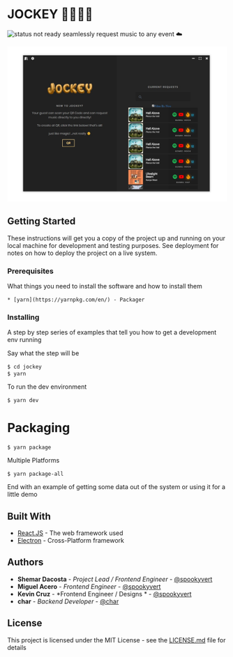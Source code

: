 # JOCKEY 💃🏾👏🏾
![status not ready](https://img.shields.io/badge/status-not%20ready-red.svg)
seamlessly request music to any event ☁️

![screenshot of jockey](screenshot.jpg)

## Getting Started

These instructions will get you a copy of the project up and running on your local machine for development and testing purposes. See deployment for notes on how to deploy the project on a live system.

### Prerequisites

What things you need to install the software and how to install them

```
* [yarn](https://yarnpkg.com/en/) - Packager
```

### Installing

A step by step series of examples that tell you how to get a development env running

Say what the step will be

```
$ cd jockey
$ yarn
```
To run the dev environment

```
$ yarn dev
```

# Packaging

```
$ yarn package
```
Multiple Platforms

```
$ yarn package-all
```

End with an example of getting some data out of the system or using it for a little demo


## Built With

* [React.JS](https://reactjs.org/) - The web framework used
* [Electron](https://electronjs.org/) - Cross-Platform framework


## Authors

* **Shemar Dacosta** - *Project Lead / Frontend Engineer* - [@spookyvert](https://github.com/spookyvert)
* **Miguel Acero** - *Frontend Engineer* - [@spookyvert](https://github.com/AceroM)
* **Kevin Cruz** - *Frontend Engineer / Designs * - [@spookyvert](https://github.com/KevTLW)
* **char** - *Backend Developer* - [@char](https://github.com/char)

## License

This project is licensed under the MIT License - see the [LICENSE.md](LICENSE.md) file for details
